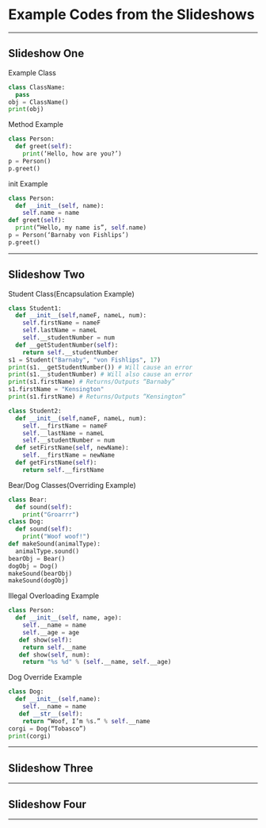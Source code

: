 # Example Codes from the Slideshows
------
**Slideshow One**
------
Example Class
```python
class ClassName:
  pass
obj = ClassName()
print(obj)
```

Method Example
```python
class Person:
  def greet(self):
    print(‘Hello, how are you?’)
p = Person()
p.greet()
```

init Example
```python
class Person:
  def __init__(self, name):
    self.name = name
def greet(self):
  print(“Hello, my name is”, self.name)
p = Person(‘Barnaby von Fishlips’)
p.greet()
```
------
**Slideshow Two**
------
Student Class(Encapsulation Example)
```python
class Student1:
  def __init__(self,nameF, nameL, num):
    self.firstName = nameF
    self.lastName = nameL
    self.__studentNumber = num
  def __getStudentNumber(self):
    return self.__studentNumber
s1 = Student("Barnaby", "von Fishlips", 17)
print(s1.__getStudentNumber()) # Will cause an error
print(s1.__studentNumber) # Will also cause an error
print(s1.firstName) # Returns/Outputs “Barnaby”
s1.firstName = "Kensington"
print(s1.firstName) # Returns/Outputs “Kensington”
```
```python
class Student2:
  def __init__(self,nameF, nameL, num):
    self.__firstName = nameF
    self.__lastName = nameL
    self.__studentNumber = num
  def setFirstName(self, newName):
    self.__firstName = newName
  def getFirstName(self):
    return self.__firstName
```

Bear/Dog Classes(Overriding Example)
```python
class Bear:
  def sound(self):
    print("Groarrr")
class Dog:
  def sound(self):
    print("Woof woof!")
def makeSound(animalType):
  animalType.sound()
bearObj = Bear()
dogObj = Dog()
makeSound(bearObj)
makeSound(dogObj)
```

Illegal Overloading Example
```python
class Person:
  def __init__(self, name, age):
    self.__name = name
    self.__age = age
   def show(self):
    return self.__name
   def show(self, num):
    return "%s %d" % (self.__name, self.__age)
```

Dog Override Example
```python
class Dog:
  def __init__(self,name):
    self.__name = name
   def __str__(self):
    return “Woof, I’m %s.” % self.__name
corgi = Dog(“Tobasco”)
print(corgi)
```
------
**Slideshow Three**
------

------
**Slideshow Four**
------

------

